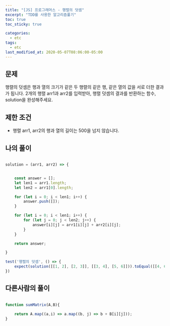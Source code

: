 ```yaml
---
title: "[JS] 프로그래머스 - 행렬의 덧셈"
excerpt: "TDD를 사용한 알고리즘풀기"
toc: true
toc_sticky: true

categories:
  - etc
tags:
  - etc
last_modified_at: 2020-05-07T08:06:00-05:00
---
```


## 문제 

행렬의 덧셈은 행과 열의 크기가 같은 두 행렬의 같은 행, 같은 열의 값을 서로 더한 결과가 됩니다. 2개의 행렬 arr1과 arr2를 입력받아, 행렬 덧셈의 결과를 반환하는 함수, solution을 완성해주세요.

## 제한 조건

+ 행렬 arr1, arr2의 행과 열의 길이는 500을 넘지 않습니다.

## 나의 풀이

```js

solution = (arr1, arr2) => {


    const answer = [];
    let len1 = arr1.length;
    let len2 = arr1[0].length;

    for (let i = 0; i < len1; i++) {
        answer.push([]);
    }

    for (let i = 0; i < len1; i++) {
        for (let j = 0; j < len2; j++) {
            answer[i][j] = arr1[i][j] + arr2[i][j];
        }
    }

    return answer;

}

test('행렬의 덧셈', () => {
    expect(solution([[1, 2], [2, 3]], [[3, 4], [5, 6]])).toEqual([[4, 6], [7, 9]]);
})

```


## 다른사람의 풀이

```js

function sumMatrix(A,B){

    return A.map((a,i) => a.map((b, j) => b + B[i][j]));
}

```
